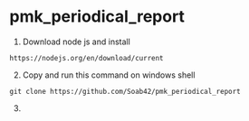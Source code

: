 # pmk_periodical_report

1. Download node js and install
```
https://nodejs.org/en/download/current
```
2. Copy and run this command on windows shell
```
git clone https://github.com/Soab42/pmk_periodical_report
```
3. 
